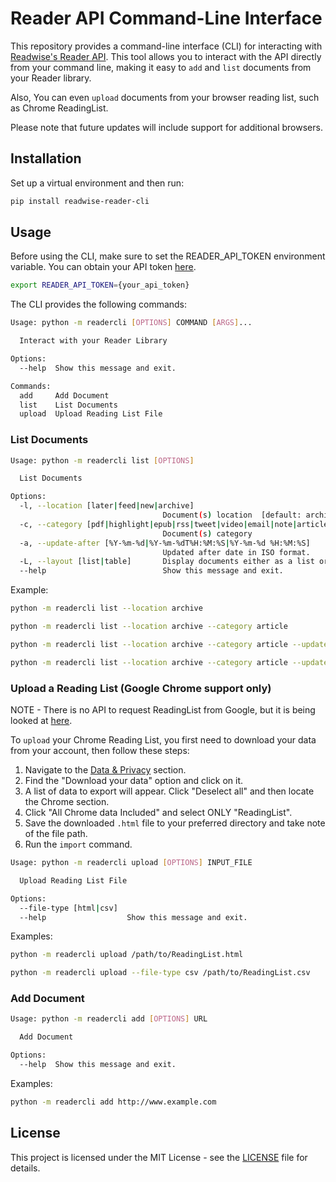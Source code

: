 # Reader API Command-Line Interface

This repository provides a command-line interface (CLI) for interacting with [Readwise's Reader API](https://readwise.io/reader_api). This tool allows you to interact with the API directly from your command line, making it easy to `add` and `list` documents from your Reader library.

Also, You can even `upload` documents from your browser reading list, such as Chrome ReadingList.

Please note that future updates will include support for additional browsers.

## Installation

Set up a virtual environment and then run:

```bash
pip install readwise-reader-cli
```

## Usage

Before using the CLI, make sure to set the READER_API_TOKEN environment variable. You can obtain your API token [here](https://readwise.io/access_token).

```bash
export READER_API_TOKEN={your_api_token}
```

The CLI provides the following commands:

```bash
Usage: python -m readercli [OPTIONS] COMMAND [ARGS]...

  Interact with your Reader Library

Options:
  --help  Show this message and exit.

Commands:
  add     Add Document
  list    List Documents
  upload  Upload Reading List File
```

### List Documents

```bash
Usage: python -m readercli list [OPTIONS]

  List Documents

Options:
  -l, --location [later|feed|new|archive]
                                  Document(s) location  [default: archive]
  -c, --category [pdf|highlight|epub|rss|tweet|video|email|note|article]
                                  Document(s) category
  -a, --update-after [%Y-%m-%d|%Y-%m-%dT%H:%M:%S|%Y-%m-%d %H:%M:%S]
                                  Updated after date in ISO format.
  -L, --layout [list|table]       Display documents either as a list or table
  --help                          Show this message and exit.
```

Example:

```bash
python -m readercli list --location archive
```

```bash
python -m readercli list --location archive --category article
```

```bash
python -m readercli list --location archive --category article --update-after 2023-01-01
```

```bash
python -m readercli list --location archive --category article --update-after 2023-01-01 --layout list
```

### Upload a Reading List (Google Chrome support only)

NOTE - There is no API to request ReadingList from Google, but it is being looked at [here](https://bugs.chromium.org/p/chromium/issues/detail?id=1238372).

To `upload` your Chrome Reading List, you first need to download your data from your account, then follow these steps:

1. Navigate to the [Data & Privacy](https://myaccount.google.com/data-and-privacy) section.
2. Find the "Download your data" option and click on it.
3. A list of data to export will appear. Click "Deselect all" and then locate the Chrome section.
4. Click "All Chrome data Included" and select ONLY "ReadingList".
5. Save the downloaded `.html` file to your preferred directory and take note of the file path.
6. Run the `import` command.

```bash
Usage: python -m readercli upload [OPTIONS] INPUT_FILE

  Upload Reading List File

Options:
  --file-type [html|csv]
  --help                  Show this message and exit.
```

Examples:

```bash
python -m readercli upload /path/to/ReadingList.html
```

```bash
python -m readercli upload --file-type csv /path/to/ReadingList.csv
```

### Add Document

```bash
Usage: python -m readercli add [OPTIONS] URL

  Add Document

Options:
  --help  Show this message and exit.
```

Examples:

```bash
python -m readercli add http://www.example.com
```

## License

This project is licensed under the MIT License - see the [LICENSE](LICENSE) file for details.

